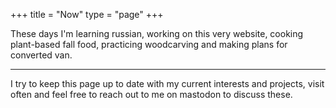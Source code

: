 +++
title = "Now"
type = "page"
+++

These days I'm learning russian, working on this very website,
cooking plant-based fall food, practicing woodcarving and making plans for converted van.

---

I try to keep this page up to date with my current interests and projects, visit often and feel free to reach out to me on mastodon to discuss these.
